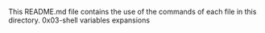 This README.md file contains the use of the commands of each file in this directory. 0x03-shell variables expansions
